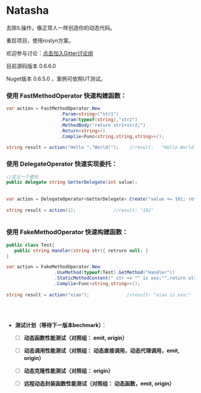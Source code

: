 # Natasha
去除IL操作，像正常人一样创造你的动态代码。

重启项目，使用roslyn方案。

欢迎参与讨论：[点击加入Gitter讨论组](https://gitter.im/dotnetcore/Natasha)

目前源码版本 0.6.6.0 

Nuget版本 0.6.5.0 ，案例可依照UT测试。  


### 使用 FastMethodOperator 快速构建函数：
```C#
var action = FastMethodOperator.New
                    .Param<string>("str1")
                    .Param(typeof(string),"str2")
                    .MethodBody("return str1+str2;")
                    .Return<string>()
                    .Complie<Func<string,string,string>>();
                    
string result = action("Hello ","World!");    //result:   "Hello World!"
```

### 使用 DelegateOperator 快速实现委托：
```C# 
//定义一个委托
public delegate string GetterDelegate(int value);
     
     
var action = DelegateOperator<GetterDelegate>.Create("value += 101; return value.ToString();");
     
string result = action(1);              //result: "102"
     
```

### 使用 FakeMethodOperator 快速构建函数：
```C#
public class Test{
   public string Handler(string str){ retrurn null; }
}

```
```C#
var action = FakeMethodOperator.New
                  .UseMethod(typeof(Test).GetMethod("Handler"))
                  .StaticMethodContent(" str += "" is xxx;"",return str; ")
                  .Complie<Func<string,string>>();
                  
string result = action("xiao");              //result: "xiao is xxx;"          
```


<br/>
<br/>  

- **测试计划（等待下一版本bechmark）**：
      
     - [ ]  **动态函数性能测试（对照组： emit, origin）**  
     - [ ]  **动态调用性能测试（对照组： 动态直接调用，动态代理调用，emit, origin）**  
     - [ ]  **动态克隆性能测试（对照组： origin）**
     - [ ]  **远程动态封装函数性能测试（对照组： 动态函数，emit, origin）**


        
            
      
     
